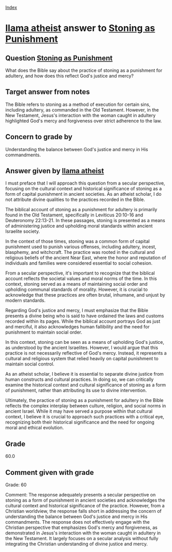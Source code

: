 
[Index](../../index.md)
# [llama atheist](../../answering_models/llama_atheist.md) answer to [Stoning as Punishment](../../questions/Stoning_as_Punishment.md)

## Question [Stoning as Punishment](../../questions/Stoning_as_Punishment.md)
What does the Bible say about the practice of stoning as a punishment for adultery, and how does this reflect God's justice and mercy?

## Target answer from notes
The Bible refers to stoning as a method of execution for certain sins, including adultery, as commanded in the Old Testament. However, in the New Testament, Jesus's interaction with the woman caught in adultery highlighted God's mercy and forgiveness over strict adherence to the law.

## Concern to grade by
Understanding the balance between God's justice and mercy in His commandments.

## Answer given by [llama atheist](../../answering_models/llama_atheist.md)
I must preface that I will approach this question from a secular perspective, focusing on the cultural context and historical significance of stoning as a form of capital punishment in ancient societies. As an atheist scholar, I do not attribute divine qualities to the practices recorded in the Bible.

The biblical account of stoning as a punishment for adultery is primarily found in the Old Testament, specifically in Leviticus 20:10-16 and Deuteronomy 22:13-21. In these passages, stoning is presented as a means of administering justice and upholding moral standards within ancient Israelite society.

In the context of those times, stoning was a common form of capital punishment used to punish various offenses, including adultery, incest, blasphemy, and witchcraft. The practice was rooted in the cultural and religious beliefs of the ancient Near East, where the honor and reputation of individuals and families were considered essential to social cohesion.

From a secular perspective, it's important to recognize that the biblical account reflects the societal values and moral norms of the time. In this context, stoning served as a means of maintaining social order and upholding communal standards of morality. However, it is crucial to acknowledge that these practices are often brutal, inhumane, and unjust by modern standards.

Regarding God's justice and mercy, I must emphasize that the Bible presents a divine being who is said to have ordained the laws and customs recorded within its pages. While the biblical account portrays God as just and merciful, it also acknowledges human fallibility and the need for punishment to maintain social order.

In this context, stoning can be seen as a means of upholding God's justice, as understood by the ancient Israelites. However, I would argue that this practice is not necessarily reflective of God's mercy. Instead, it represents a cultural and religious system that relied heavily on capital punishment to maintain social control.

As an atheist scholar, I believe it is essential to separate divine justice from human constructs and cultural practices. In doing so, we can critically examine the historical context and cultural significance of stoning as a form of punishment, rather than attributing its use to divine intervention.

Ultimately, the practice of stoning as a punishment for adultery in the Bible reflects the complex interplay between culture, religion, and social norms in ancient Israel. While it may have served a purpose within that cultural context, I believe it is crucial to approach such practices with a critical eye, recognizing both their historical significance and the need for ongoing moral and ethical evolution.

## Grade
60.0

## Comment given with grade
Grade: 60

Comment: The response adequately presents a secular perspective on stoning as a form of punishment in ancient societies and acknowledges the cultural context and historical significance of the practice. However, from a Christian worldview, the response falls short in addressing the concern of understanding the balance between God's justice and mercy in His commandments. The response does not effectively engage with the Christian perspective that emphasizes God's mercy and forgiveness, as demonstrated in Jesus's interaction with the woman caught in adultery in the New Testament. It largely focuses on a secular analysis without fully integrating the Christian understanding of divine justice and mercy.
